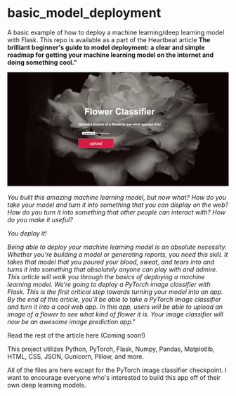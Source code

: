 # basic_model_deployment
A basic example of how to deploy a machine learning/deep learning model with Flask. This repo is available as a part of the Heartbeat article **The brilliant beginner's guide to model deployment: a clear and simple roadmap for getting your machine learning model on the internet and doing something cool."** 


![flask_classifier_final.png](flask_classifier_final.png)



*You built this amazing machine learning model, but now what?
How do you take your model and turn it into something that you can display on the web? How do you turn it into something that other people can interact with? How do you make it useful?*

*You deploy it!*

*Being able to deploy your machine learning model is an absolute necessity. Whether you're building a model or generating reports, you need this skill.  It takes that model that you poured your blood, sweat, and tears into and turns it into something that absolutely anyone can play with and admire.
This article will walk you through the basics of deploying a machine learning model. We're going to deploy a PyTorch image classifier with Flask. This is the first critical step towards turning your model into an app. 
By the end of this article, you'll be able to take a PyTorch image classifier and turn it into a cool web app. In this app, users will be able to upload an image of a flower to see what kind of flower it is. Your image classifier will now be an awesome image prediction app."*

Read the rest of the article here (Coming soon!)


This project utilizes Python, PyTorch, Flask, Numpy, Pandas, Matplotlib, HTML, CSS, JSON, Gunicorn, Pillow, and more.

All of the files are here except for the PyTorch image classifier checkpoint. I want to encourage everyone who's interested to build this app off of their own deep learning models.
